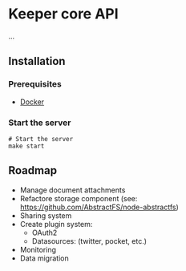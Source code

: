 # Keeper core API

...

## Installation

### Prerequisites

* [Docker](http://www.docker.io/)

### Start the server

```
# Start the server
make start
```

## Roadmap

- Manage document attachments
- Refactore storage component (see: https://github.com/AbstractFS/node-abstractfs)
- Sharing system
- Create plugin system:
  - OAuth2
  - Datasources: (twitter, pocket, etc.)
- Monitoring
- Data migration
